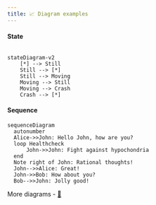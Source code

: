 ```yaml
---
title: 📈 Diagram examples
---
```



#### State
``` mermaid 

stateDiagram-v2
    [*] --> Still
    Still --> [*]
    Still --> Moving
    Moving --> Still
    Moving --> Crash
    Crash --> [*]
```

#### Sequence 

``` mermaid
sequenceDiagram
  autonumber
  Alice->>John: Hello John, how are you?
  loop Healthcheck
      John->>John: Fight against hypochondria
  end
  Note right of John: Rational thoughts!
  John-->>Alice: Great!
  John->>Bob: How about you?
  Bob-->>John: Jolly good!
```

More diagrams - [🔗](https://squidfunk.github.io/mkdocs-material/reference/diagrams/)
